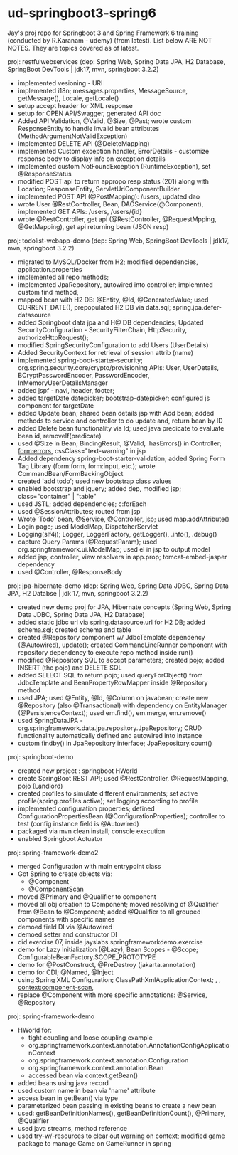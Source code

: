 # ud-springboot3-spring6
Jay's proj repo for Springboot 3 and Spring Framework 6 training (conducted by R.Karanam - udemy) (from latest). List below ARE NOT NOTES. They are topics covered as of latest. 

proj: restfulwebservices (dep: Spring Web, Spring Data JPA, H2 Database, SpringBoot DevTools | jdk17, mvn, springboot 3.2.2)
- implemented vesioning - URI
- implemented i18n; messages.properties, MessageSource, getMessage(), Locale, getLocale()
- setup accept header for XML response
- setup for OPEN API/Swagger, generated API doc
- Added API Validation, @Valid, @Size, @Past; wrote custom ResponseEntity to handle invalid bean attributes (MethodArgumentNotValidException)
- implemented DELETE API (@DeleteMapping)
- implemented Custom exception handler, ErrorDetails - customize response body to display info on exception details
- implemented custom NotFoundException (RuntimeException), set @ResponseStatus
- modified POST api to return appropo resp status (201) along with Location; ResponseEntity, ServletUriComponentBuilder
- implemented POST API (@PostMapping): /users, updated dao
- wrote User @RestController, Bean, DAOService(@Component), implemented GET APIs: /users, /users/{id}
- wrote @RestController, get api (@RestController, @RequestMpping, @GetMapping), get api returning bean (JSON resp)

proj: todolist-webapp-demo (dep: Spring Web, SpringBoot DevTools | jdk17, mvn, springboot 3.2.2)
- migrated to MySQL/Docker from H2; modified dependencies, application.properties
- implemented all repo methods;
- implemented JpaRepository, autowired into controller; implemnted custom find method,
- mapped bean with H2 DB: @Entity, @Id, @GeneratedValue; used CURRENT_DATE(), prepopulated H2 DB via data.sql; spring.jpa.defer-datasource
- added Springboot data jpa and H@ DB dependencies; Updated SecurityConfiguration - SecurityFilterChain, HttpSecurity, authorizeHttpRequest();
- modified SpringSecurityConfiguration to add Users (UserDetails)
- Added SecurityContext for retrieval of session attrib (name)
- implemented spring-boot-starter-security; org.spring.security.core/crypto/provisioning APIs: User, UserDetails, BCryptPasswordEncoder, PasswordEncoder, InMemoryUserDetailsManager
- added jspf - navi, header, footer;
- added targetDate datepicker; bootstrap-datepicker; configured js component for targetDate
- added Update bean; shared bean details jsp with Add bean; added methods to service and controller to do update and, return bean by ID
- added Delete bean functionality via Id; used java predicate to evaluate bean id, removeIf(predicate)
- used @Size in Bean; BindingResult, @Valid, .hasErrors() in Controller; <form:errors>, cssClass="text-warning" in jsp 
- Added dependency spring-boot-starter-validation; added Spring Form Tag Library (form:form, form:input, etc.); wrote CommandBean/FormBackingObject
- created 'add todo'; used new bootstrap class values
- enabled bootstrap and jquery; added dep, modified jsp; class="container" | "table"
- used JSTL; added dependencies; c:forEach
- used @SessionAttributes; routed from jsp
- Wrote 'Todo' bean, @Service, @Controller, jsp; used map.addAttribute()
- Login page; used ModelMap, DispatcherServlet
- Logging(slf4j); Logger, LoggerFactory, getLogger(), .info(), .debug()
- capture Query Params (@RequestParam); used org.springframework.ui.ModelMap; used el in jsp to output model
- added jsp; controller, view resolvers in app.prop; tomcat-embed-jasper dependency
- used @Controller, @ResponseBody

proj: jpa-hibernate-demo (dep: Spring Web, Spring Data JDBC, Spring Data JPA, H2 Databse | jdk 17, mvn, springboot 3.2.2)
- created new demo proj for JPA, Hibernate concepts (Spring Web, Spring Data JDBC, Spring Data JPA, H2 Database)
- added static jdbc url via spring.datasource.url for H2 DB; added schema.sql; created schema and table
- created @Repository component w/ JdbcTemplate dependency (@Autowired), update(); created CommandLineRunner component with repository dependency to execute repo method inside run()
- modified @Repository SQL to accept parameters; created pojo; added INSERT (the pojo) and DELETE SQL
- added SELECT SQL to return pojo; used queryForObject() from JdbcTemplate and BeanPropertyRowMapper inside @Repository method
- used JPA; used @Entity, @Id, @Column on javabean; create new @Repository (also @Transactional) with dependency on EntityManager (@PersistenceContext); used em.find(), em.merge, em.remove()
- used SpringDataJPA - org.springframework.data.jpa.repository.JpaRepository; CRUD functionality automatically defined and autowired into instance
- custom findby() in JpaRepository interface; JpaRepository.count() 

proj: springboot-demo 
- created new project : springboot HWorld
- create SpringBoot REST API; used @RestController, @RequestMapping, pojo (Landlord)
- created profiles to simulate different environments; set active profile(spring.profiles.active); set logging according to profile
- implemented configuration properties; defined ConfigurationPropertiesBean (@ConfigurationProperties); controller to test (config instance field is @Autowired)
- packaged via mvn clean install; console execution
- enabled Springboot Actuator

proj: spring-framework-demo2
- merged Configuration with main entrypoint class
- Got Spring to create objects via:
  - @Component
  - @ComponentScan
- moved @Primary and @Qualifier to component
- moved all obj creation to Component; moved resolving of @Qualifier from @Bean to @Component; added @Qualifier to all grouped components with specific names
- demoed field DI via @Autowired
- demoed setter and constructor DI
- did exercise 07, inside jayslabs.springframeworkdemo.exercise
- demo for Lazy Initialization (@Lazy), Bean Scopes - @Scope; ConfigurableBeanFactory.SCOPE_PROTOTYPE
- demo for @PostConstruct, @PreDestroy (jakarta.annotation)
- demo for CDI; @Named, @Inject
- using Spring XML Configuration; ClassPathXmlApplicationContext; <beans>, <bean>, <context:component-scan>, <constructor-arg>
- replace @Component with more specific annotations: @Service, @Repository

proj: spring-framework-demo
- HWorld for:
  - tight coupling and loose coupling example
  - org.springframework.context.annotation.AnnotationConfigApplicationContext
  - org.springframework.context.annotation.Configuration
  - org.springframework.context.annotation.Bean
  - accessed bean via context.getBean()
- added beans using java record
- used custom name in bean via 'name' attribute
- access bean in getBean() via type
- parameterized bean passing in existing beans to create a new bean
- used: getBeanDefinitionNames(), getBeanDefinitionCount(), @Primary, @Qualifier
- used java streams, method reference
- used try-w/-resources to clear out warning on context; modified game package to manage Game on GameRunner in spring





